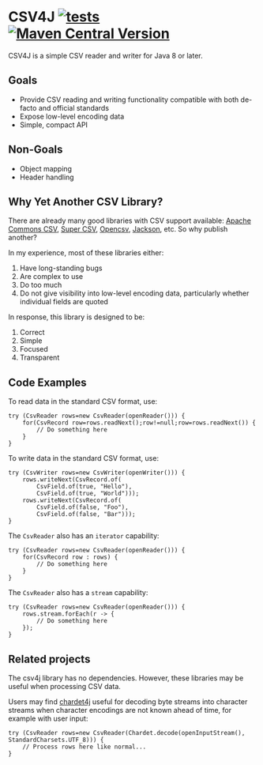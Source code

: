 # CSV4J [![tests](https://github.com/sigpwned/csv4j/actions/workflows/tests.yml/badge.svg)](https://github.com/sigpwned/csv4j/actions/workflows/tests.yml) [![Maven Central Version](https://img.shields.io/maven-central/v/com.sigpwned/csv4j)](https://search.maven.org/artifact/com.sigpwned/csv4j)

CSV4J is a simple CSV reader and writer for Java 8 or later.

## Goals

* Provide CSV reading and writing functionality compatible with both de-facto and official standards
* Expose low-level encoding data
* Simple, compact API

## Non-Goals

* Object mapping
* Header handling

## Why Yet Another CSV Library?

There are already many good libraries with CSV support available: [Apache Commons CSV](https://commons.apache.org/proper/commons-csv/), [Super CSV](http://super-csv.github.io/super-csv/), [Opencsv](https://opencsv.sourceforge.net/), [Jackson](https://github.com/FasterXML/jackson-dataformats-text/tree/master/csv), etc. So why publish another?

In my experience, most of these libraries either:

1. Have long-standing bugs
2. Are complex to use
3. Do too much
4. Do not give visibility into low-level encoding data, particularly whether individual fields are quoted

In response, this library is designed to be:

1. Correct
2. Simple
3. Focused
4. Transparent

## Code Examples

To read data in the standard CSV format, use:

    try (CsvReader rows=new CsvReader(openReader())) {
        for(CsvRecord row=rows.readNext();row!=null;row=rows.readNext()) {
            // Do something here
        }
    }

To write data in the standard CSV format, use:

    try (CsvWriter rows=new CsvWriter(openWriter())) {
        rows.writeNext(CsvRecord.of(
            CsvField.of(true, "Hello"),
            CsvField.of(true, "World")));
        rows.writeNext(CsvRecord.of(
            CsvField.of(false, "Foo"),
            CsvField.of(false, "Bar")));
    }

The `CsvReader` also has an `iterator` capability:

    try (CsvReader rows=new CsvReader(openReader())) {
        for(CsvRecord row : rows) {
            // Do something here
        }
    }

The `CsvReader` also has a `stream` capability:

    try (CsvReader rows=new CsvReader(openReader())) {
        rows.stream.forEach(r -> {
            // Do something here
        });
    }

## Related projects

The csv4j library has no dependencies. However, these libraries may be useful when processing CSV data.

Users may find [chardet4j](https://github.com/sigpwned/chardet4j) useful for decoding byte streams into character streams when character encodings are not known ahead of time, for example with user input:

    try (CsvReader rows=new CsvReader(Chardet.decode(openInputStream(), StandardCharsets.UTF_8))) {
        // Process rows here like normal...
    }
